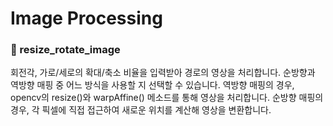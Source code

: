 # Image Processing
  
### 🔄 resize_rotate_image
 회전각, 가로/세로의 확대/축소 비율을 입력받아 경로의 영상을 처리합니다. 순방향과 역방향 매핑 중 어느 방식을 사용할 지 선택할 수 있습니다.
 역방향 매핑의 경우, opencv의 resize()와 warpAffine() 메소드를 통해 영상을 처리합니다.
 순방향 매핑의 경우, 각 픽셀에 직접 접근하여 새로운 위치를 계산해 영상을 변환합니다.
 
